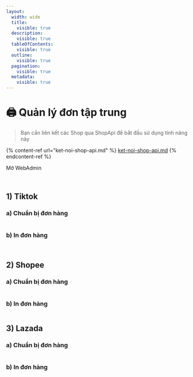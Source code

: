 ```yaml
---
layout:
  width: wide
  title:
    visible: true
  description:
    visible: true
  tableOfContents:
    visible: true
  outline:
    visible: true
  pagination:
    visible: true
  metadata:
    visible: true
---
```


# 🖨️ Quản lý đơn tập trung

> Bạn cần liên kết các Shop qua ShopApi để bắt đầu sử dụng tính năng này

{% content-ref url="ket-noi-shop-api.md" %}
[ket-noi-shop-api.md](ket-noi-shop-api.md)
{% endcontent-ref %}

Mở WebAdmin

<figure><img src="../../.gitbook/assets/image (366).png" alt=""><figcaption></figcaption></figure>

<figure><img src="../../.gitbook/assets/image (367).png" alt=""><figcaption></figcaption></figure>

## 1) Tiktok

### a) Chuẩn bị đơn hàng

<figure><img src="../../.gitbook/assets/tiktok - cb don hang.png" alt=""><figcaption></figcaption></figure>

### b) In đơn hàng

<figure><img src="../../.gitbook/assets/tiktok - in don hang.png" alt=""><figcaption></figcaption></figure>

<figure><img src="../../.gitbook/assets/tiktok - pdf.png" alt=""><figcaption></figcaption></figure>

## 2) Shopee

### a) Chuẩn bị đơn hàng

<figure><img src="../../.gitbook/assets/shopee - cb don hang.png" alt=""><figcaption></figcaption></figure>

### b) In đơn hàng

<figure><img src="../../.gitbook/assets/shopee - in don hang.png" alt=""><figcaption></figcaption></figure>

## 3) Lazada

### a) Chuẩn bị đơn hàng

<figure><img src="../../.gitbook/assets/lazada - cbdonhang.png" alt=""><figcaption></figcaption></figure>

### b) In đơn hàng

<figure><img src="../../.gitbook/assets/lazada - in don hang.png" alt=""><figcaption></figcaption></figure>

<figure><img src="../../.gitbook/assets/lazada-pdf (1).png" alt=""><figcaption></figcaption></figure>
